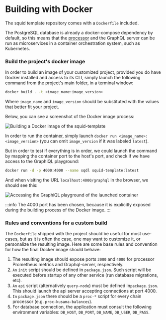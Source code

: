 # Building with Docker

The squid template repository comes with a `Dockerfile` included.

The PostgreSQL database is already a docker-compose dependency by default, so this means that the [processor](../../key-concepts/squid-processor.md) and the GraphQL server can be run as microservices in a container orchestration system, such as Kubernetes.

### Build the project's docker image

In order to build an image of your customized project, provided you do have Docker installed and access to its CLI, simply launch the following command from the project's main folder, in a terminal window:

```bash
docker build . -t <image_name:image_version>
```

Where `image_name` and `image_version` should be substituted with the values that better fit your project.

Below, you can see a screenshot of the Docker image process:

![Building a Docker image of the squid-template](</img/.gitbook/assets/docker-build.png>)

In order to run the container, simply launch `docker run <image_name>:<image_version>` (you can omit `image_version` if it was labeled `latest`).

But in order to test if everything is in order, we could launch the command by mapping the container port to the host's port, and check if we have access to the GraphiQL playground:

```bash
docker run -d -p 4000:4000 --name sqdl squid-template:latest
```

And when visiting the URL `localhost:4000/graphql` in the browser, we should see this:

![Accessing the GraphiQL playground of the launched container](</img/.gitbook/assets/container-graphql.png>)

:::info
The 4000 port has been chosen, because it is explicitly exposed during the building process of the Docker image.
:::

### Rules and conventions for a custom build

The `Dockerfile` shipped with the project should be useful for most use-cases, but as it is often the case, one may want to customize it, or personalize the resulting image. Here are some base rules and convention for how the final Docker image should behave:

1. The resulting image should expose ports `3000` and `4000` for processor Prometheus metrics and Graphql-server, respectively.
2. `An` `init` script should be defined in `package.json`. Such script will be executed before startup of any other service (run database migrations, etc).
3. `An` `api` script (alternatively `query-node`) must be defined in`package.json`. This should launch the api server accepting connections at port 4000.
4. `In` `package.json` there should be a `proc-*` script for every chain processor (e.g. `proc-kusama-balances`).
5. For database connection, the application must consult the following environment variables: `DB_HOST`, `DB_PORT`, `DB_NAME`, `DB_USER`, `DB_PASS`.
